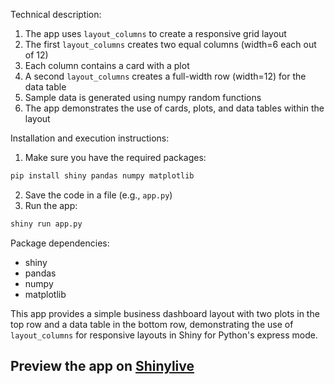 Technical description:
1. The app uses `layout_columns` to create a responsive grid layout
2. The first `layout_columns` creates two equal columns (width=6 each out of 12)
3. Each column contains a card with a plot
4. A second `layout_columns` creates a full-width row (width=12) for the data table
5. Sample data is generated using numpy random functions
6. The app demonstrates the use of cards, plots, and data tables within the layout

Installation and execution instructions:
1. Make sure you have the required packages:
```bash
pip install shiny pandas numpy matplotlib
```

2. Save the code in a file (e.g., `app.py`)
3. Run the app:
```bash
shiny run app.py
```

Package dependencies:
- shiny
- pandas
- numpy
- matplotlib

This app provides a simple business dashboard layout with two plots in the top row and a data table in the bottom row, demonstrating the use of `layout_columns` for responsive layouts in Shiny for Python's express mode.
## Preview the app on [Shinylive](https://shinylive.io/py/app/#h=0&code=NobwRAdghgtgpmAXAAjFADugdOgnmAGlQGMB7CAFzkqVQEsZ1SAnC5CAV0d2SgGd26ADoQGTVsnRQIAE368B6GSIBmzUjGR8AFnQg8xLNszhRiFOgDc4q9Zp17cWOAA90JvgMMS96DhSIOOiITWThmEREAYmQAZVh0ABs4ZDkKKGQAc2pwqAtyET4oZL4AfTSMgF5JGSwAETyoADFmWDgAChARZB7kAHIAWXIKbT6UYD6AKWk+oj6muAAjWf6BqGYVvoBBd0213E3Jjgg+gF0Cbt6+gCU4a044McEsVtkNF+kZPQp2gEYABkB-yIAFYgcDkAA2ACUFwgvX6AFE3NQ+HA+E8INhXjJ3jjvu0wYCiAAmcFEGFwhF9ADCHD4FA04QxKCxHzeMHZX0of2JyCJFOhIgAvkKICIgjgoNlSqR0BQ+O0LBRkpUhGAAEL0vTogQNHSLUjrZSEZAqOiJRJQRaqgAqzA4cDFIgA7nQRshJVbcKR-KUyIkuBBFQHSm6ZCM+JVgJCKadoYhLj0Yk06MwGcgA0Gk8g3R7JcRje0EzmEQXjaVtKYZOF2urbvdHchLAJkehUej1WKEQjS70AAKhGvMHCJUgUPs9GsqZAmRtwUpJcfFxPwnvr82ZIhQFzIapJChYPgcRZLhXFyc9ndYRbrdpFErlRoTIaUUbnLTFdFP9ITBvUR0ziIK1FjgRJKhuO4AMebdEnQbQoEqf4sAAdm7dcrxcG87wfb8KhfYZ3yIXCynwvo2w7DEPxAsCIIo4N0RWYp4MQ5C0MvBFr2SbJZAvNcMN6a80QoUpcBoxJ2m2GBfUoZB2gAEmhPp0IEnoTAoDhmHhTdIn45AYliOAyFkTNSEDGBxT0vNtE9OgsELZgZBXS9y0cytq1rdVXxGRIeDpBkmWYZAaRkicwBUntL0Hahh1HcdL2nTN6UZeBmEXMcfhLPSBM3bdd33RJD2PU8MsVCKBOvM97y-Ujn0GQigM-R8yP8lLmUamB1gAa3CCDSGUjjBKw4TRPEySADkuFAoLSBnVrAoxcqMPUzTtLoTJdJiDVxxS2dSBdT0+D0TIzQ4S1czoCNtFdd0bK9KAfT9LMLJDMyw0uyNo1+El41XBFrNs+yiyygTXJkdyoGHOswHiEpkAadJkFta1ki7S8oqHcIsAqUo1DaBK4BnEjSnSG0OhB1S1LgDStNnGKsYRqAAHFmEu6rmsaaEwGFIhwGgeBaDAEwAEcghMeBKD4LAKBcChTTAYyqBoFAwBETqKDPRI6EWEROG4EQpFkfhdMpnpudOIA)
